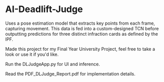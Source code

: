 # AI-Deadlift-Judge
Uses a pose estimation model that extracts key points from each frame, capturing movement. This data is fed into a custom-designed TCN before outputting predictions for three distinct infraction cards as defined by the IPF.

Made this project for my Final Year University Project, feel free to take a look or use it if you'd like.

Run the DLJudgeApp.py for UI and inference.

Read the PDF_DLJudge_Report.pdf for implementation details.
